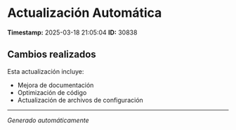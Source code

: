 # Actualización Automática

**Timestamp:** 2025-03-18 21:05:04
**ID:** 30838

## Cambios realizados

Esta actualización incluye:
- Mejora de documentación
- Optimización de código
- Actualización de archivos de configuración

---
*Generado automáticamente*
